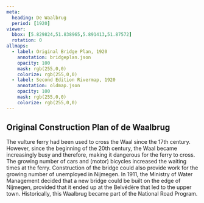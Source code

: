 ```yaml
---
meta:
  heading: De Waalbrug
  period: [1920]
viewer:
  bbox: [5.829824,51.838965,5.891413,51.87572]
  rotation: 0
allmaps:
  - label: Original Bridge Plan, 1920
    annotation: bridgeplan.json
    opacity: 100
    mask: rgb(255,0,0)
    colorize: rgb(255,0,0)
  - label: Second Edition Rivermap, 1920
    annotation: oldmap.json
    opacity: 100
    mask: rgb(255,0,0)
    colorize: rgb(255,0,0)
---
```


## Original Construction Plan of de Waalbrug

The vulture ferry had been used to cross the Waal since the 17th century. However, since the beginning of the 20th century, the Waal became increasingly busy and therefore, making it dangerous for the ferry to cross. The growing number of cars and (motor) bicycles increased the waiting times at the ferry. Construction of the bridge could also provide work for the growing number of unemployed in Nijmegen. In 1911, the Ministry of Water Management decided that a new bridge could be built on the edge of Nijmegen, provided that it ended up at the Belvédère that led to the upper town. Historically, this Waalbrug became part of the National Road Program.

